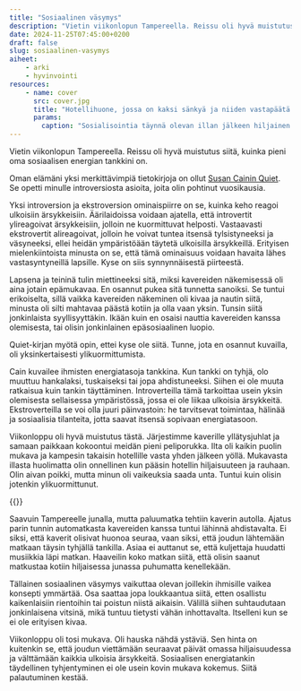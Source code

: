 ```yaml
---
title: "Sosiaalinen väsymys"
description: "Vietin viikonlopun Tampereella. Reissu oli hyvä muistutus siitä, kuinka pieni oma sosiaalisen energian tankkini on."
date: 2024-11-25T07:45:00+0200
draft: false
slug: sosiaalinen-vasymys
aiheet:
    - arki
    - hyvinvointi
resources:
    - name: cover
      src: cover.jpg
      title: "Hotellihuone, jossa on kaksi sänkyä ja niiden vastapäätä pieni pöytä. Huoneessa on kaksi tuolia ja päätyseinällä ikkuna, josta näkyy kerrostaloja. Huoneen sisustuksessä ei ole juurikaan käytetty värejä."
      params:
        caption: "Sosialisointia täynnä olevan illan jälkeen hiljainen ja väritön hotellihuone tuntui paratiisilta."
---
```

Vietin viikonlopun Tampereella. Reissu oli hyvä muistutus siitä, kuinka pieni oma sosiaalisen energian tankkini on.

<!--more-->

Oman elämäni yksi merkittävimpiä tietokirjoja on ollut [Susan Cainin Quiet](https://susancain.net/book/quiet/). Se opetti minulle introversiosta asioita, joita olin pohtinut vuosikausia.

Yksi introversion ja ekstroversion ominaispiirre on se, kuinka keho reagoi ulkoisiin ärsykkeisiin. Äärilaidoissa voidaan ajatella, että introvertit ylireagoivat ärsykkeisiin, jolloin ne kuormittuvat helposti. Vastaavasti ekstrovertit alireagoivat, jolloin he voivat tuntea itsensä tylsistyneeksi ja väsyneeksi, ellei heidän ympäristöään täytetä ulkoisilla ärsykkeillä. Erityisen mielenkiintoista minusta on se, että tämä ominaisuus voidaan havaita lähes vastasyntyneillä lapsille. Kyse on siis synnynnäisestä piirteestä.

Lapsena ja teininä tulin miettineeksi sitä, miksi kavereiden näkemisessä oli aina jotain epämukavaa. En osannut pukea sitä tunnetta sanoiksi. Se tuntui erikoiselta, sillä vaikka kavereiden näkeminen oli kivaa ja nautin siitä, minusta oli silti mahtavaa päästä kotiin ja olla vaan yksin. Tunsin siitä jonkinlaista syyllisyyttäkin. Ikään kuin en osaisi nauttia kavereiden kanssa olemisesta, tai olisin jonkinlainen epäsosiaalinen luopio.

Quiet-kirjan myötä opin, ettei kyse ole siitä. Tunne, jota en osannut kuvailla, oli yksinkertaisesti ylikuormittumista.

Cain kuvailee ihmisten energiatasoja tankkina. Kun tankki on tyhjä, olo muuttuu hankalaksi, tuskaiseksi tai jopa ahdistuneeksi. Siihen ei ole muuta ratkaisua kuin tankin täyttäminen. Introverteilla tämä tarkoittaa usein yksin olemisesta sellaisessa ympäristössä, jossa ei ole liikaa ulkoisia ärsykkeitä. Ekstroverteilla se voi olla juuri päinvastoin: he tarvitsevat toimintaa, hälinää ja sosiaalisia tilanteita, jotta saavat itsensä sopivaan energiatasoon.

Viikonloppu oli hyvä muistutus tästä. Järjestimme kaverille yllätysjuhlat ja samaan paikkaan kokoontui meidän pieni peliporukka. Ilta oli kaikin puolin mukava ja kampesin takaisin hotellille vasta yhden jälkeen yöllä. Mukavasta illasta huolimatta olin onnellinen kun pääsin hotellin hiljaisuuteen ja rauhaan. Olin aivan poikki, mutta minun oli vaikeuksia saada unta. Tuntui kuin olisin jotenkin ylikuormittunut.

{{<cover>}}

Saavuin Tampereelle junalla, mutta paluumatka tehtiin kaverin autolla. Ajatus parin tunnin automatkasta kavereiden kanssa tuntui lähinnä ahdistavalta. Ei siksi, että kaverit olisivat huonoa seuraa, vaan siksi, että joudun lähtemään matkaan täysin tyhjällä tankilla. Asiaa ei auttanut se, että kuljettaja huudatti musiikkia läpi matkan. Haaveilin koko matkan siitä, että olisin saanut matkustaa kotiin hiljaisessa junassa puhumatta kenellekään.

Tällainen sosiaalinen väsymys vaikuttaa olevan joillekin ihmisille vaikea konsepti ymmärtää. Osa saattaa jopa loukkaantua siitä, etten osallistu kaikenlaisiin rientoihin tai poistun niistä aikaisin. Välillä siihen suhtaudutaan jonkinlaisena vitsinä, mikä tuntuu tietysti vähän inhottavalta. Itselleni kun se ei ole erityisen kivaa.

Viikonloppu oli tosi mukava. Oli hauska nähdä ystäviä. Sen hinta on kuitenkin se, että joudun viettämään seuraavat päivät omassa hiljaisuudessa ja välttämään kaikkia ulkoisia ärsykkeitä. Sosiaalisen energiatankin täydellinen tyhjentyminen ei ole usein kovin mukava kokemus. Siitä palautuminen kestää.

